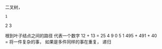 二叉树， 

    1
  2   3

  根到叶子结点之间的路径 代表一个数字  12 + 13 = 25
    4
  9   0
 5 1
 495 + 491 + 40 = 
 将一件复杂的事， 如果是多件同样的事在重复， 递归
